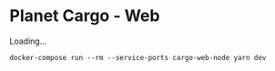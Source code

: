 # Planet Cargo - Web

Loading...

`docker-compose run --rm --service-ports cargo-web-node yarn dev`
